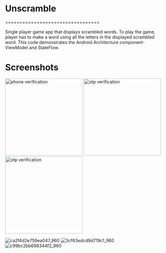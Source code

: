 # Unscramble
=================================

Single player game app that displays scrambled words. To play the game, player has to make a
word using all the letters in the displayed scrambled word.
This code demonstrates the Android Architecture component- ViewModel and StateFlow.


# Screenshots

<p>
  <img src = "https://user-images.githubusercontent.com/81458873/234690983-8c1937c5-6438-4ac3-9440-384e6fb357d9.png" alt="phone verification" width="250">
  <img src = "Screenshots/Screenshot_2021-06-18-14-38-15-344_com.sagar.chatapp.jpg" alt="otp verification" width="250">
  <img src = "Screenshots/Screenshot_2021-06-18-14-38-40-744_com.sagar.chatapp.jpg" alt="otp verification" width="250">
</p>

![ca2f4d2e759ea047_960](https://user-images.githubusercontent.com/81458873/234690983-8c1937c5-6438-4ac3-9440-384e6fb357d9.png)
![3cf63edcd9d719c1_960](https://user-images.githubusercontent.com/81458873/234691184-0885cdf6-d9ac-46e7-a418-9e7f7c49d4da.png)
![c99bc2bb698344f2_960](https://user-images.githubusercontent.com/81458873/234691222-ca8de735-c56c-4130-ae04-5276beba79a2.png)

